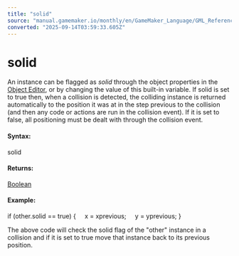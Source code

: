```yaml
---
title: "solid"
source: "manual.gamemaker.io/monthly/en/GameMaker_Language/GML_Reference/Asset_Management/Instances/Instance_Variables/solid.htm"
converted: "2025-09-14T03:59:33.605Z"
---
```


# solid

An instance can be flagged as _solid_ through the object properties in the [Object Editor](../../../../../The_Asset_Editors/Objects.md), or by changing the value of this built-in variable. If solid is set to true then, when a collision is detected, the colliding instance is returned automatically to the position it was at in the step previous to the collision (and then any code or actions are run in the collision event). If it is set to false, all positioning must be dealt with through the collision event.

#### Syntax:

solid

#### Returns:

[Boolean](../../../../GML_Overview/Data_Types.md)

#### Example:

if (other.solid == true)
{
    x = xprevious;
    y = yprevious;
}

The above code will check the solid flag of the "other" instance in a collision and if it is set to true move that instance back to its previous position.
